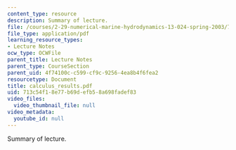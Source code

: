 ```yaml
---
content_type: resource
description: Summary of lecture.
file: /courses/2-29-numerical-marine-hydrodynamics-13-024-spring-2003/713c54f18e77b69defb58a698fadef83_calculus_results.pdf
file_type: application/pdf
learning_resource_types:
- Lecture Notes
ocw_type: OCWFile
parent_title: Lecture Notes
parent_type: CourseSection
parent_uid: 4f74100c-c599-cf9c-9256-4ea8b4f6fea2
resourcetype: Document
title: calculus_results.pdf
uid: 713c54f1-8e77-b69d-efb5-8a698fadef83
video_files:
  video_thumbnail_file: null
video_metadata:
  youtube_id: null
---
```

Summary of lecture.

